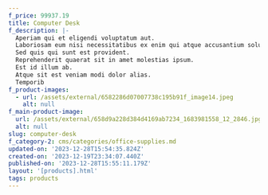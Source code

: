 ```yaml
---
f_price: 99937.19
title: Computer Desk
f_description: |-
  Aperiam qui et eligendi voluptatum aut.
  Laboriosam eum nisi necessitatibus ex enim qui atque accusantium soluta.
  Sed quis qui sunt est provident.
  Reprehenderit quaerat sit in amet molestias ipsum.
  Est id illum ab.
  Atque sit est veniam modi dolor alias.
  Temporib
f_product-images:
  - url: /assets/external/6582286d07007738c195b91f_image14.jpeg
    alt: null
f_main-product-image:
  url: /assets/external/658d9a228d384d4169ab7234_1683981558_12_2846.jpg
  alt: null
slug: computer-desk
f_category-2: cms/categories/office-supplies.md
updated-on: '2023-12-28T15:54:35.824Z'
created-on: '2023-12-19T23:34:07.440Z'
published-on: '2023-12-28T15:55:11.179Z'
layout: '[products].html'
tags: products
---
```



